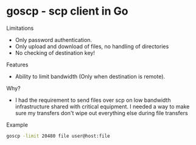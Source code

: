 # goscp - scp client in Go

Limitations
* Only password authentication.
* Only upload and download of files, no handling of directories
* No checking of destination key!

Features
* Ability to limit bandwidth (Only when destination is remote).

Why?
* I had the requirement to send files over scp on low bandwidth infrastructure
shared with critical equipment. I needed a way to make sure my transfers don't 
wipe out everything else during file transfers

Example
```sh
goscp -limit 20480 file user@host:file
```
